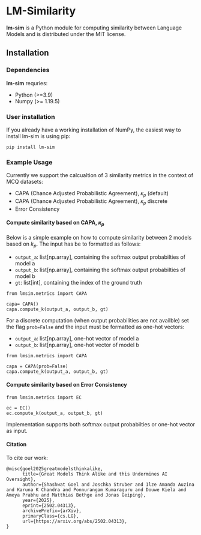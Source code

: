 # LM-Similarity

**lm-sim** is a Python module for computing similarity between Language Models and is distributed under the MIT license. 

## Installation

### Dependencies

**lm-sim** requries:
- Python (>=3.9)
- Numpy (>= 1.19.5)

### User installation 
If you already have a working installation of NumPy, the easiest way to install lm-sim is using pip:
```
pip install lm-sim
```

### Example Usage 
Currently we support the calcualtion of 3 similarity metrics in the context of MCQ datasets: 
- CAPA (Chance Adjusted Probabilistic Agreement), $\kappa_p$ (default)
- CAPA (Chance Adjusted Probabilistic Agreement), $\kappa_p$ discrete
- Error Consistency

#### Compute similarity based on CAPA, $\kappa_p$

Below is a simple example on how to compute similarity between 2 models based on $k_p$. The input has be to formatted as follows:
- `output_a`: list[np.array], containing the softmax output probabilties of model a
- `output_b`: list[np.array], containing the softmax output probabilties of model b
- `gt`: list[int], containing the index of the ground truth 

```
from lmsim.metrics import CAPA

capa= CAPA()
capa.compute_k(output_a, output_b, gt)

```

For a discrete computation (when output probabilities are not availble) set the flag `prob=False` and the input must be formatted as one-hot vectors:
- `output_a`: list[np.array], one-hot vector of model a
- `output_b`: list[np.array], one-hot vector of model b

```
from lmsim.metrics import CAPA

capa = CAPA(prob=False)
capa.compute_k(output_a, output_b, gt)
```

#### Compute similarity based on Error Consistency
```
from lmsim.metrics import EC

ec = EC()
ec.compute_k(output_a, output_b, gt)
```
Implementation supports both softmax output probabilties or one-hot vector as input.

#### Citation
To cite our work:
```
@misc{goel2025greatmodelsthinkalike,
      title={Great Models Think Alike and this Undermines AI Oversight}, 
      author={Shashwat Goel and Joschka Struber and Ilze Amanda Auzina and Karuna K Chandra and Ponnurangam Kumaraguru and Douwe Kiela and Ameya Prabhu and Matthias Bethge and Jonas Geiping},
      year={2025},
      eprint={2502.04313},
      archivePrefix={arXiv},
      primaryClass={cs.LG},
      url={https://arxiv.org/abs/2502.04313}, 
}
```

